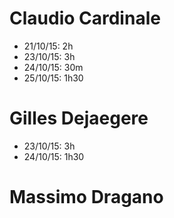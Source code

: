# Claudio Cardinale
* 21/10/15: 2h
* 23/10/15: 3h
* 24/10/15: 30m
* 25/10/15: 1h30

# Gilles Dejaegere
* 23/10/15: 3h
* 24/10/15: 1h30

# Massimo Dragano
